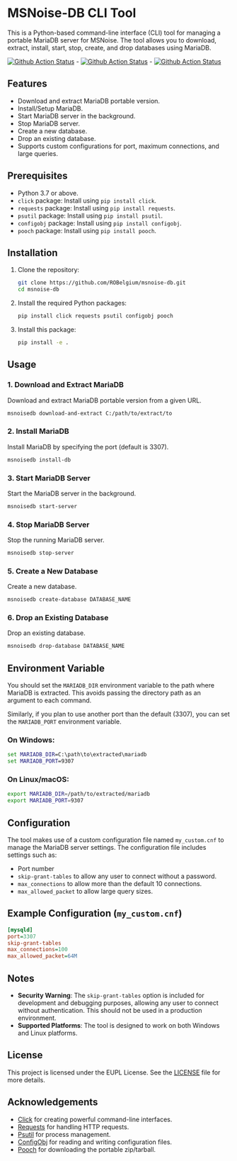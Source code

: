 # MSNoise-DB CLI Tool

This is a Python-based command-line interface (CLI) tool for managing a portable MariaDB server for MSNoise.
The tool allows you to download, extract, install, start, stop, create, and drop databases using MariaDB.

[![Github Action Status](https://github.com/ROBelgium/msnoise-db/actions/workflows/test_linux.yml/badge.svg)](https://github.com/ROBelgium/msnoise-db/actions) - [![Github Action Status](https://github.com/ROBelgium/msnoise-db/actions/workflows/test_windows.yml/badge.svg)](https://github.com/ROBelgium/msnoise-db/actions) - [![Github Action Status](https://github.com/ROBelgium/msnoise-db/actions/workflows/test_macos.yml/badge.svg)](https://github.com/ROBelgium/msnoise-db/actions)

## Features

- Download and extract MariaDB portable version.
- Install/Setup MariaDB.
- Start MariaDB server in the background.
- Stop MariaDB server.
- Create a new database.
- Drop an existing database.
- Supports custom configurations for port, maximum connections, and large queries.

## Prerequisites

- Python 3.7 or above.
- `click` package: Install using `pip install click`.
- `requests` package: Install using `pip install requests`.
- `psutil` package: Install using `pip install psutil`.
- `configobj` package: Install using `pip install configobj`.
- `pooch` package: Install using `pip install pooch`.

## Installation

1. Clone the repository:

    ```sh
    git clone https://github.com/ROBelgium/msnoise-db.git
    cd msnoise-db
    ```

2. Install the required Python packages:

    ```sh
    pip install click requests psutil configobj pooch
    ```

4. Install this package:

    ```sh
    pip install -e .
    ```


## Usage

### 1. Download and Extract MariaDB

Download and extract MariaDB portable version from a given URL.

```sh
msnoisedb download-and-extract C:/path/to/extract/to
```

### 2. Install MariaDB

Install MariaDB by specifying the port (default is 3307).

```sh
msnoisedb install-db
```

### 3. Start MariaDB Server

Start the MariaDB server in the background.

```sh
msnoisedb start-server
```

### 4. Stop MariaDB Server

Stop the running MariaDB server.

```sh
msnoisedb stop-server
```

### 5. Create a New Database

Create a new database.

```sh
msnoisedb create-database DATABASE_NAME
```

### 6. Drop an Existing Database

Drop an existing database.

```sh
msnoisedb drop-database DATABASE_NAME
```

## Environment Variable

You should set the `MARIADB_DIR` environment variable to the path where MariaDB is extracted.
This avoids passing the directory path as an argument to each command.

Similarly, if you plan to use another port than the default (3307), you can set the `MARIADB_PORT` environment variable.

### On Windows:

```cmd
set MARIADB_DIR=C:\path\to\extracted\mariadb
set MARIADB_PORT=9307
```

### On Linux/macOS:

```sh
export MARIADB_DIR=/path/to/extracted/mariadb
export MARIADB_PORT=9307
```

## Configuration

The tool makes use of a custom configuration file named `my_custom.cnf` to manage the MariaDB server settings.
The configuration file includes settings such as:

- Port number
- `skip-grant-tables` to allow any user to connect without a password.
- `max_connections` to allow more than the default 10 connections.
- `max_allowed_packet` to allow large query sizes.

## Example Configuration (`my_custom.cnf`)

```ini
[mysqld]
port=3307
skip-grant-tables
max_connections=100
max_allowed_packet=64M
```

## Notes

- **Security Warning**: The `skip-grant-tables` option is included for development and debugging purposes, allowing any user to connect without authentication. This should not be used in a production environment.
- **Supported Platforms**: The tool is designed to work on both Windows and Linux platforms.

## License

This project is licensed under the EUPL License. See the [LICENSE](LICENSE.TXT) file for more details.

## Acknowledgements

- [Click](https://palletsprojects.com/p/click/) for creating powerful command-line interfaces.
- [Requests](https://docs.python-requests.org/en/latest/) for handling HTTP requests.
- [Psutil](https://psutil.readthedocs.io/en/latest/) for process management.
- [ConfigObj](https://configobj.readthedocs.io/en/latest/) for reading and writing configuration files.
- [Pooch](https://www.fatiando.org/pooch/latest/) for downloading the portable zip/tarball.
